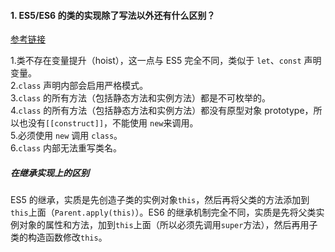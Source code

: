#### 1. ES5/ES6 的类的实现除了写法以外还有什么区别？   
[参考链接](https://es6.ruanyifeng.com/#docs/class)  

1.类不存在变量提升（hoist），这一点与 ES5 完全不同，类似于 `let`、`const` 声明变量。   
2.`class` 声明内部会启用严格模式。   
3.`class` 的所有方法（包括静态方法和实例方法）都是不可枚举的。   
4.`class` 的所有方法（包括静态方法和实例方法）都没有原型对象 prototype，所以也没有`[[construct]]`，不能使用 `new`来调用。   
5.必须使用 `new` 调用 `class`。   
6.`class` 内部无法重写类名。   
##### 在继承实现上的区别   
ES5 的继承，实质是先创造子类的实例对象`this`，然后再将父类的方法添加到`this`上面（`Parent.apply(this)`）。ES6 的继承机制完全不同，实质是先将父类实例对象的属性和方法，加到`this`上面（所以必须先调用`super`方法），然后再用子类的构造函数修改`this`。
